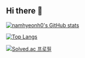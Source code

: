 

## Hi there 👋

[![namhyeonh0's GitHub stats](https://github-readme-stats.vercel.app/api?username=namhyeonh0)](https://github.com/namhyeonh0/github-readme-stats)

[![Top Langs](https://github-readme-stats.vercel.app/api/top-langs/?username=namhyeonh0)](https://github.com/namhyeonh0/github-readme-stats)

[![Solved.ac
프로필](http://mazassumnida.wtf/api/generate_badge?boj=www101365)](https://solved.ac/www101365)
